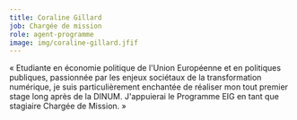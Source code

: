 ```yaml
---
title: Coraline Gillard
job: Chargée de mission
role: agent-programme
image: img/coraline-gillard.jfif
---
```

« Etudiante en économie politique de l'Union Européenne et en politiques publiques, passionnée par les enjeux sociétaux de la transformation numérique, je suis particulièrement enchantée de réaliser mon tout premier stage long après de la DINUM. J'appuierai le Programme EIG en tant que stagiaire Chargée de Mission. »